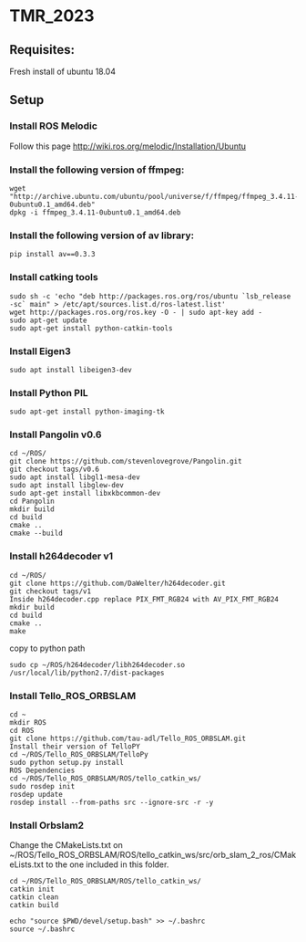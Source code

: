 # TMR_2023

## Requisites:
Fresh install of ubuntu 18.04

## Setup

### Install ROS Melodic 
Follow this page
http://wiki.ros.org/melodic/Installation/Ubuntu

### Install the following version of ffmpeg:

```
wget "http://archive.ubuntu.com/ubuntu/pool/universe/f/ffmpeg/ffmpeg_3.4.11-0ubuntu0.1_amd64.deb"
dpkg -i ffmpeg_3.4.11-0ubuntu0.1_amd64.deb
```

### Install the following version of av library:
```
pip install av==0.3.3
```

### Install catking tools
```
sudo sh -c 'echo "deb http://packages.ros.org/ros/ubuntu `lsb_release -sc` main" > /etc/apt/sources.list.d/ros-latest.list'
wget http://packages.ros.org/ros.key -O - | sudo apt-key add -
sudo apt-get update
sudo apt-get install python-catkin-tools
```
### Install Eigen3
```
sudo apt install libeigen3-dev
```
### Install Python PIL
```
sudo apt-get install python-imaging-tk
```
### Install Pangolin v0.6
```
cd ~/ROS/
git clone https://github.com/stevenlovegrove/Pangolin.git
git checkout tags/v0.6
sudo apt install libgl1-mesa-dev
sudo apt install libglew-dev
sudo apt-get install libxkbcommon-dev
cd Pangolin
mkdir build
cd build
cmake ..
cmake --build
```
### Install h264decoder v1
```
cd ~/ROS/
git clone https://github.com/DaWelter/h264decoder.git
git checkout tags/v1
Inside h264decoder.cpp replace PIX_FMT_RGB24 with AV_PIX_FMT_RGB24
mkdir build
cd build
cmake ..
make
```
copy to python path
```
sudo cp ~/ROS/h264decoder/libh264decoder.so /usr/local/lib/python2.7/dist-packages
```
### Install Tello_ROS_ORBSLAM
```
cd ~
mkdir ROS
cd ROS
git clone https://github.com/tau-adl/Tello_ROS_ORBSLAM.git
Install their version of TelloPY
cd ~/ROS/Tello_ROS_ORBSLAM/TelloPy
sudo python setup.py install
ROS Dependencies
cd ~/ROS/Tello_ROS_ORBSLAM/ROS/tello_catkin_ws/
sudo rosdep init
rosdep update
rosdep install --from-paths src --ignore-src -r -y
```
### Install Orbslam2
Change the CMakeLists.txt on ~/ROS/Tello_ROS_ORBSLAM/ROS/tello_catkin_ws/src/orb_slam_2_ros/CMakeLists.txt  to the one included in this folder.
```
cd ~/ROS/Tello_ROS_ORBSLAM/ROS/tello_catkin_ws/
catkin init
catkin clean
catkin build
```
```
echo "source $PWD/devel/setup.bash" >> ~/.bashrc
source ~/.bashrc
```
